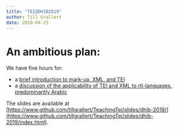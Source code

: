 ```yaml
---
title: "TEI@DHIB2019"
author: Till Grallert
date: 2019-04-23
---
```


# An ambitious plan:

We have five hours for:

- a [brief introduction to mark-up, XML, and TEI](dhib-2019_1-introduction-tei.html)
- a [discussion of the applicability of TEI and XML to rtl-languages, predominantly Arabic](dhib-2019_2-tei-arabic.html)


The slides are available at [https://www.github.com/tillgrallert/TeachingTei/slides/dhib-2019/](https://www.github.com/tillgrallert/TeachingTei/slides/dhib-2019/index.html).
